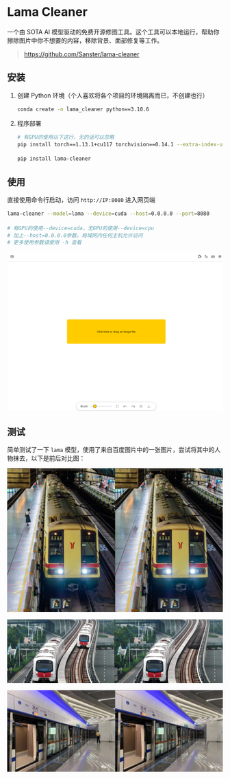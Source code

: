 # Lama Cleaner

一个由 SOTA AI 模型驱动的免费开源修图工具。这个工具可以本地运行，帮助你擦除图片中你不想要的内容，移除背景、面部修复等工作。

> https://github.com/Sanster/lama-cleaner

## 安装

1. 创建 Python 环境（个人喜欢将各个项目的环境隔离而已，不创建也行）

   ```sh
   conda create -n lama_cleaner python==3.10.6
   ```

2. 程序部署

   ```sh
   # 有GPU的使用以下这行，无的话可以忽略
   pip install torch==1.13.1+cu117 torchvision==0.14.1 --extra-index-url https://download.pytorch.org/whl/cu117
   
   pip install lama-cleaner
   ```

## 使用

直接使用命令行启动，访问 `http://IP:8080` 进入网页端

```sh
lama-cleaner --model=lama --device=cuda --host=0.0.0.0 --port=8080

# 有GPU的使用--device=cuda，无GPU的使用--device=cpu
# 加上--host=0.0.0.0参数，局域网内任何主机允许访问
# 更多使用参数请使用 -h 查看
```

![](https://github.com/danielchan-25/Mind-Palace/blob/main/Services/Ai/img/lama_cleaner-1.png)

## 测试

简单测试了一下 `lama` 模型，使用了来自百度图片中的一张图片，尝试将其中的人物抹去，以下是前后对比图：

![](https://github.com/danielchan-25/Mind-Palace/blob/main/Services/Ai/img/lama_cleaner-2.png)

![](https://github.com/danielchan-25/Mind-Palace/blob/main/Services/Ai/img/lama_cleaner-3.png)

![](https://github.com/danielchan-25/Mind-Palace/blob/main/Services/Ai/img/lama_cleaner-4.png)
